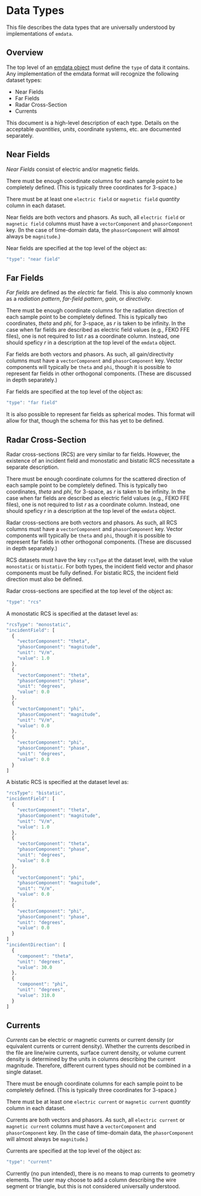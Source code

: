 # Data Types
This file describes the data types that are universally understood by implementations of `emdata`.

## Overview
The top level of an [emdata object](./object_schema.md) must define the `type` of data it contains. Any implementation of the emdata format will recognize the following dataset types:
* Near Fields
* Far Fields
* Radar Cross-Section
* Currents

This document is a high-level description of each type. Details on the acceptable *quantities*, *units*, coordinate systems, etc. are documented separately.

## Near Fields
*Near Fields* consist of electric and/or magnetic fields.

There must be enough coordinate columns for each sample point to be completely defined. (This is typically three coordinates for 3-space.)

There must be at least one `electric field` or `magnetic field` *quantity* column in each dataset.

Near fields are both vectors and phasors. As such, all `electric field` or `magnetic field` columns must have a `vectorComponent` and `phasorComponent` key. (In the case of time-domain data, the `phasorComponent` will almost always be `magnitude`.)

Near fields are specified at the top level of the object as:
```javascript
"type": "near field"
```

## Far Fields
*Far fields* are defined as the *electric* far field. This is also commonly known as a *radiation pattern*, *far-field pattern*, *gain*, or *directivity*.

There must be enough coordinate columns for the radiation direction of each sample point to be completely defined. This is typically two coordinates, *theta* and *phi*, for 3-space, as *r* is taken to be infinity. In the case when far fields are described as electric field values (e.g., FEKO FFE files), one is not required to list *r* as a coordinate column. Instead, one should speficy *r* in a description at the top level of the `emdata` object.

Far fields are both vectors and phasors. As such, all gain/directivity columns must have a `vectorComponent` and `phasorComponent` key. Vector components will typically be `theta` and `phi`, though it is possible to represent far fields in other orthogonal components. (These are discussed in depth separately.)

Far fields are specified at the top level of the object as:
```javascript
"type": "far field"
```

It is also possible to represent far fields as spherical modes. This format will allow for that, though the schema for this has yet to be defined.

## Radar Cross-Section
Radar cross-sections (RCS) are very similar to far fields. However, the existence of an incident field and monostatic and bistatic RCS necessitate a separate description.

There must be enough coordinate columns for the scattered direction of each sample point to be completely defined. This is typically two coordinates, *theta* and *phi*, for 3-space, as *r* is taken to be infinity. In the case when far fields are described as electric field values (e.g., FEKO FFE files), one is not required to list *r* as a coordinate column. Instead, one should speficy *r* in a description at the top level of the `emdata` object.

Radar cross-sections are both vectors and phasors. As such, all RCS columns must have a `vectorComponent` and `phasorComponent` key. Vector components will typically be `theta` and `phi`, though it is possible to represent far fields in other orthogonal components. (These are discussed in depth separately.)

RCS datasets must have the key `rcsType` at the dataset level, with the value `monostatic` or `bistatic`. For both types, the incident field vector and phasor components must be fully defined. For bistatic RCS, the incident field direction must also be defined.

Radar cross-sections are specified at the top level of the object as:
```javascript
"type": "rcs"
```

A monostatic RCS is specified at the dataset level as:
```javascript
"rcsType": "monostatic",
"incidentField": [
  {
    "vectorComponent": "theta",
    "phasorComponent": "magnitude",
    "unit": "V/m",
    "value": 1.0
  },
  {
    "vectorComponent": "theta",
    "phasorComponent": "phase",
    "unit": "degrees",
    "value": 0.0
  },
  {
    "vectorComponent": "phi",
    "phasorComponent": "magnitude",
    "unit": "V/m",
    "value": 0.0
  },
  {
    "vectorComponent": "phi",
    "phasorComponent": "phase",
    "unit": "degrees",
    "value": 0.0
  }
]
```

A bistatic RCS is specified at the dataset level as:
```javascript
"rcsType": "bistatic",
"incidentField": [
  {
    "vectorComponent": "theta",
    "phasorComponent": "magnitude",
    "unit": "V/m",
    "value": 1.0
  },
  {
    "vectorComponent": "theta",
    "phasorComponent": "phase",
    "unit": "degrees",
    "value": 0.0
  },
  {
    "vectorComponent": "phi",
    "phasorComponent": "magnitude",
    "unit": "V/m",
    "value": 0.0
  },
  {
    "vectorComponent": "phi",
    "phasorComponent": "phase",
    "unit": "degrees",
    "value": 0.0
  }
]
"incidentDirection": [
  {
    "component": "theta",
    "unit": "degrees",
    "value": 30.0
  },
  {
    "component": "phi",
    "unit": "degrees",
    "value": 310.0
  }
]
```

## Currents
*Currents* can be electric or magnetic currents or current density (or equivalent currents or current density). Whether the currents described in the file are line/wire currents, surface current density, or volume current density is determined by the units in columns describing the current magnitude. Therefore, different current types should not be combined in a single dataset.

There must be enough coordinate columns for each sample point to be completely defined. (This is typically three coordinates for 3-space.)

There must be at least one `electric current` or `magnetic current` *quantity* column in each dataset.

Currents are both vectors and phasors. As such, all `electric current` or `magnetic current` columns must have a `vectorComponent` and `phasorComponent` key. (In the case of time-domain data, the `phasorComponent` will almost always be `magnitude`.)

Currents are specified at the top level of the object as:
```javascript
"type": "current"
```

Currently (no pun intended), there is no means to map currents to geometry elements. The user may choose to add a column describing the wire segment or triangle, but this is not considered universally understood.
